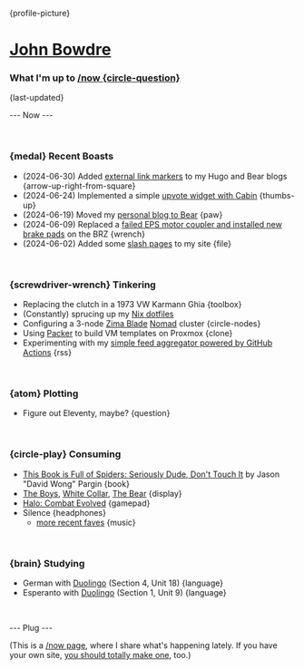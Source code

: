 {profile-picture}

# [John Bowdre](https://jbowdre.lol)

### What I'm up to [/now {circle-question}](https://nownownow.com/about)

{last-updated}

--- Now ---

<script src="https://status.lol/jbowdre.js?time&link&fluent&pretty"></script>

<br>

### {medal} Recent Boasts
- (2024-06-30) Added [external link markers](https://blog.jbowdre.lol/adding-external-link-markers-in-hugo-and-bear/) to my Hugo and Bear blogs {arrow-up-right-from-square}
- (2024-06-24) Implemented a simple [upvote widget with Cabin](https://runtimeterror.dev/kudos-with-cabin/) {thumbs-up}
- (2024-06-19) Moved my [personal blog to Bear](https://blog.jbowdre.lol) {paw}
- (2024-06-09) Replaced a [failed EPS motor coupler and installed new brake pads](https://blog.jbowdre.lol/post/weekend-car-projects) on the BRZ {wrench}
- (2024-06-02) Added some [slash pages](https://runtimeterror.dev/slashes) to my site {file}

<br>

### {screwdriver-wrench} Tinkering
- Replacing the clutch in a 1973 VW Karmann Ghia {toolbox}
- (Constantly) sprucing up my [Nix dotfiles](https://github.com/jbowdre/dotfiles)
- Configuring a 3-node [Zima Blade](https://www.zimaboard.com/blade/) [Nomad](https://www.nomadproject.io/) cluster {circle-nodes}
- Using [Packer](https://github.com/jbowdre/packer-proxmox-templates/) to build VM templates on Proxmox {clone}
- Experimenting with my [simple feed aggregator powered by GitHub Actions](https://github.com/chillfeed/chillfeed) {rss}

<br>

### {atom} Plotting
- Figure out Eleventy, maybe? {question}

<br>

### {circle-play} Consuming
- [This Book is Full of Spiders: Seriously Dude, Don't Touch It](https://johndiesattheend.com/book-full-spiders/) by Jason "David Wong" Pargin {book}
- [The Boys](https://www.imdb.com/title/tt1190634/), [White Collar](https://www.imdb.com/title/tt1358522), [The Bear](https://www.imdb.com/title/tt14452776) {display}
- [Halo: Combat Evolved](https://store.steampowered.com/app/1064221/Halo_Combat_Evolved_Anniversary/) {gamepad}
- <span id="now-playing">Silence</span> {headphones}
  - [more recent faves](https://musicthread.app/thread/2aVjZUocjk96LELFbV5JvJjm14v) {music}

<br>

### {brain} Studying
- German with [Duolingo](https://www.duolingo.com/) (Section 4, Unit 18) {language}
- Esperanto with [Duolingo](https://www.duolingo.com/) (Section 1, Unit 9) {language}

<br>

--- Plug ---

(This is a [/now page](https://nownownow.com/about), where I share what's happening lately. If you have your own site, [you should totally make one](https://nownownow.com/about), too.)


